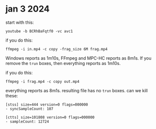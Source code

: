 # jan 3 2024

start with this:

~~~
youtube -b BCRhBaFqtf0 -vc avc1
~~~

if you do this:

~~~
ffmpeg -i in.mp4 -c copy -frag_size 6M frag.mp4
~~~

Windows reports as 1m10s, FFmpeg and MPC-HC reports as 8m1s. If you remove the
`trun` boxes, then everything reports as 1m10s.

if you do this:

~~~
ffmpeg -i frag.mp4 -c copy out.mp4
~~~

everything reports as 8m1s. resulting file has no `trun` boxes. can we kill
these:

~~~
[stss] size=444 version=0 flags=000000
- syncSampleCount: 107

[ctts] size=101808 version=0 flags=000000
- sampleCount: 12724
~~~
